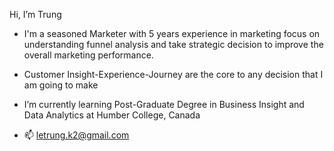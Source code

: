 Hi, I’m Trung

- I'm a seasoned Marketer with 5 years experience in marketing focus on understanding funnel analysis and take 
  strategic decision to improve the overall marketing performance. 
 
- Customer Insight-Experience-Journey are the core to any decision that I am going to make

- I’m currently learning Post-Graduate Degree in Business Insight and Data Analytics at Humber College, Canada 


- 📫  letrung.k2@gmail.com 


